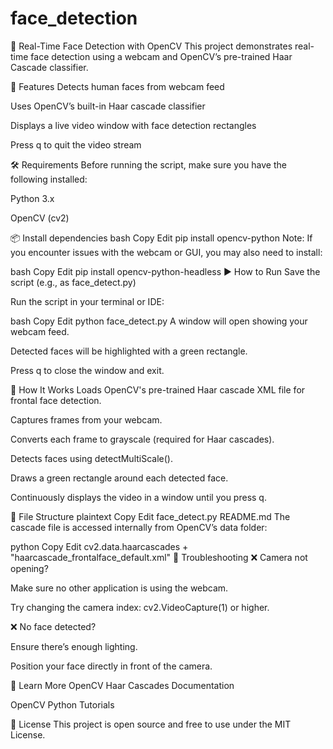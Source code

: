 # face_detection

👤 Real-Time Face Detection with OpenCV
This project demonstrates real-time face detection using a webcam and OpenCV’s pre-trained Haar Cascade classifier.

📸 Features
Detects human faces from webcam feed

Uses OpenCV’s built-in Haar cascade classifier

Displays a live video window with face detection rectangles

Press q to quit the video stream

🛠 Requirements
Before running the script, make sure you have the following installed:

Python 3.x

OpenCV (cv2)

📦 Install dependencies
bash
Copy
Edit
pip install opencv-python
Note: If you encounter issues with the webcam or GUI, you may also need to install:

bash
Copy
Edit
pip install opencv-python-headless
▶️ How to Run
Save the script (e.g., as face_detect.py)

Run the script in your terminal or IDE:

bash
Copy
Edit
python face_detect.py
A window will open showing your webcam feed.

Detected faces will be highlighted with a green rectangle.

Press q to close the window and exit.

📂 How It Works
Loads OpenCV's pre-trained Haar cascade XML file for frontal face detection.

Captures frames from your webcam.

Converts each frame to grayscale (required for Haar cascades).

Detects faces using detectMultiScale().

Draws a green rectangle around each detected face.

Continuously displays the video in a window until you press q.

📁 File Structure
plaintext
Copy
Edit
face_detect.py
README.md
The cascade file is accessed internally from OpenCV’s data folder:

python
Copy
Edit
cv2.data.haarcascades + "haarcascade_frontalface_default.xml"
🔧 Troubleshooting
❌ Camera not opening?

Make sure no other application is using the webcam.

Try changing the camera index: cv2.VideoCapture(1) or higher.

❌ No face detected?

Ensure there’s enough lighting.

Position your face directly in front of the camera.

🧠 Learn More
OpenCV Haar Cascades Documentation

OpenCV Python Tutorials

📃 License
This project is open source and free to use under the MIT License.
